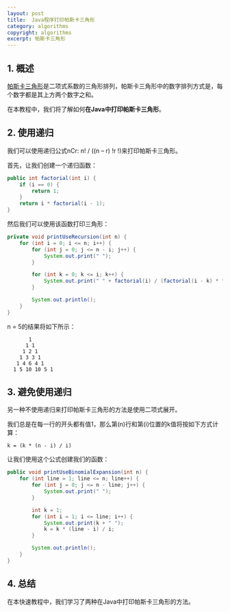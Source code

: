 ```yaml
---
layout: post
title:  Java程序打印帕斯卡三角形
category: algorithms
copyright: algorithms
excerpt: 帕斯卡三角形
---
```


## 1. 概述

[帕斯卡三角形](https://en.wikipedia.org/wiki/Pascal's_triangle)是二项式系数的三角形排列，帕斯卡三角形中的数字排列方式是，每个数字都是其上方两个数字之和。

在本教程中，我们将了解如何**在Java中打印帕斯卡三角形**。

## 2. 使用递归

我们可以使用递归公式nCr: n! / ((n – r) !r !)来打印帕斯卡三角形。

首先，让我们创建一个递归函数：

```java
public int factorial(int i) {
    if (i == 0) {
        return 1;
    }
    return i * factorial(i - 1);
}
```

然后我们可以使用该函数打印三角形：

```java
private void printUseRecursion(int n) {
    for (int i = 0; i <= n; i++) {
        for (int j = 0; j <= n - i; j++) {
            System.out.print(" ");
        }

        for (int k = 0; k <= i; k++) {
            System.out.print(" " + factorial(i) / (factorial(i - k) * factorial(k)));
        }

        System.out.println();
    }
}
```

n = 5的结果将如下所示：

```text
       1
      1 1
     1 2 1
    1 3 3 1
   1 4 6 4 1
  1 5 10 10 5 1
```

## 3. 避免使用递归

另一种不使用递归来打印帕斯卡三角形的方法是使用二项式展开。

我们总是在每一行的开头都有值1，那么第(n)行和第(i)位置的k值将按如下方式计算：

```text
k = (k * (n - i) / i)
```

让我们使用这个公式创建我们的函数：

```java
public void printUseBinomialExpansion(int n) {
    for (int line = 1; line <= n; line++) {
        for (int j = 0; j <= n - line; j++) {
            System.out.print(" ");
        }

        int k = 1;
        for (int i = 1; i <= line; i++) {
            System.out.print(k + " ");
            k = k * (line - i) / i;
        }

        System.out.println();
    }
}
```

## 4. 总结

在本快速教程中，我们学习了两种在Java中打印帕斯卡三角形的方法。